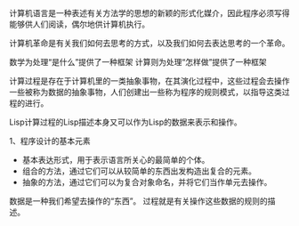 
计算机语言是一种表述有关方法学的思想的新颖的形式化媒介，因此程序必须写得能够供人们阅读，偶尔地供计算机执行。

计算机革命是有关我们如何去思考的方式，以及我们如何去表达思考的一个革命。

数学为处理“是什么”提供了一种框架
计算则为处理“怎样做”提供了一种框架

计算过程是存在于计算机里的一类抽象事物，在其演化过程中，这些过程会去操作一些被称为数据的抽象事物，人们创建出一些称为程序的规则模式，以指导这类过程的进行。

Lisp计算过程的Lisp描述本身又可以作为Lisp的数据来表示和操作。

1、程序设计的基本元素

* 基本表达形式，用于表示语言所关心的最简单的个体。
* 组合的方法，通过它们可以从较简单的东西出发构造出复合的元素。
* 抽象的方法，通过它们可以为复合对象命名，并将它们当作单元去操作。

数据是一种我们希望去操作的“东西”。
过程就是有关操作这些数据的规则的描述。